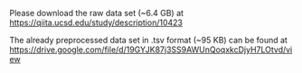Please download the raw data set (~6.4 GB) at https://qiita.ucsd.edu/study/description/10423 

The already preprocessed data set in .tsv format (~95 KB) can be found at https://drive.google.com/file/d/19GYJK87j3SS9AWUnQoqxkcDjyH7LOtvd/view
